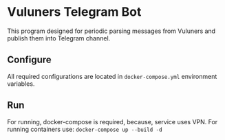 # Vuluners Telegram Bot

This program designed for periodic parsing messages from Vuluners and publish them into  Telegram channel.

## Configure

All required configurations are located in `docker-compose.yml` environment variables.

## Run

For running, docker-compose is required, because, service uses VPN.
For running containers use: `docker-compose up --build -d`
